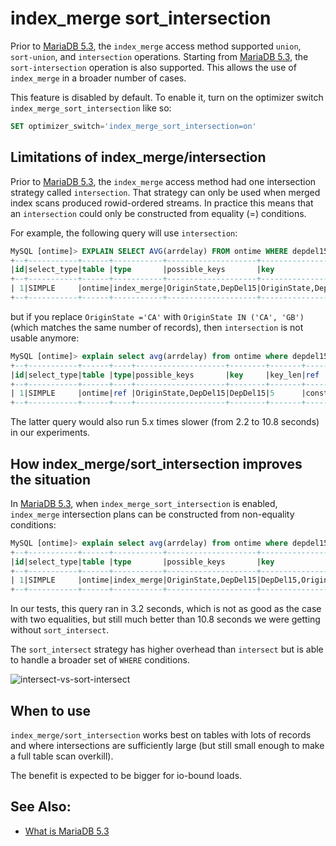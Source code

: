 # index_merge sort_intersection

Prior to [MariaDB 5.3](/kb/en/what-is-mariadb-53/), the `index_merge` access method supported `union`,
`sort-union`, and `intersection` operations. Starting from [MariaDB 5.3](/kb/en/what-is-mariadb-53/), the
`sort-intersection` operation is also supported. This allows the use of
`index_merge` in a broader number of cases.

This feature is disabled by default. To enable it, turn on the optimizer switch
`index_merge_sort_intersection` like so:

```sql
SET optimizer_switch='index_merge_sort_intersection=on'
```

## Limitations of index_merge/intersection

Prior to [MariaDB 5.3](/kb/en/what-is-mariadb-53/), the `index_merge` access method had one intersection
strategy called `intersection`. That strategy can only be used when merged
index scans produced rowid-ordered streams. In practice this means that an
`intersection` could only be constructed from equality (=) conditions.

For example, the following query will use `intersection`:

```sql
MySQL [ontime]> EXPLAIN SELECT AVG(arrdelay) FROM ontime WHERE depdel15=1 AND OriginState ='CA';
+--+-----------+------+-----------+--------------------+--------------------+-------+----+-----+-------------------------------------------------+
|id|select_type|table |type       |possible_keys       |key                 |key_len|ref |rows |Extra                                            |
+--+-----------+------+-----------+--------------------+--------------------+-------+----+-----+-------------------------------------------------+
| 1|SIMPLE     |ontime|index_merge|OriginState,DepDel15|OriginState,DepDel15|3,5    |NULL|76952|Using intersect(OriginState,DepDel15);Using where|
+--+-----------+------+-----------+--------------------+--------------------+-------+----+-----+-------------------------------------------------+
```

but if you replace `OriginState ='CA'`  with  `OriginState IN ('CA', 'GB')`
(which matches the same number of records), then `intersection` is not usable
anymore:

```sql
MySQL [ontime]> explain select avg(arrdelay) from ontime where depdel15=1 and OriginState IN ('CA', 'GB');
+--+-----------+------+----+--------------------+--------+-------+-----+-----+-----------+
|id|select_type|table |type|possible_keys       |key     |key_len|ref  |rows |Extra      |
+--+-----------+------+----+--------------------+--------+-------+-----+-----+-----------+
| 1|SIMPLE     |ontime|ref |OriginState,DepDel15|DepDel15|5      |const|36926|Using where|
+--+-----------+------+----+--------------------+--------+-------+-----+-----+-----------+
```

The latter query would also run 5.x times slower (from 2.2 to 10.8 seconds) in
our experiments.

## How index_merge/sort_intersection improves the situation

In [MariaDB 5.3](/kb/en/what-is-mariadb-53/), when `index_merge_sort_intersection` is enabled,
`index_merge` intersection plans can be constructed from non-equality
conditions:

```sql
MySQL [ontime]> explain select avg(arrdelay) from ontime where depdel15=1 and OriginState IN ('CA', 'GB');
+--+-----------+------+-----------+--------------------+--------------------+-------+----+-----+--------------------------------------------------------+
|id|select_type|table |type       |possible_keys       |key                 |key_len|ref |rows |Extra                                                   |
+--+-----------+------+-----------+--------------------+--------------------+-------+----+-----+--------------------------------------------------------+
| 1|SIMPLE     |ontime|index_merge|OriginState,DepDel15|DepDel15,OriginState|5,3    |NULL|60754|Using sort_intersect(DepDel15,OriginState); Using where |
+--+-----------+------+-----------+--------------------+--------------------+-------+----+-----+--------------------------------------------------------+
```

In our tests, this query ran in 3.2 seconds, which is not as good as the case
with two equalities, but still much better than 10.8 seconds we were getting
without `sort_intersect`.

The `sort_intersect` strategy has higher overhead than `intersect` but is
able to handle a broader set of `WHERE` conditions.

<img src="/kb/en/index_merge-sort_intersection/+image/intersect-vs-sort-intersect" alt="intersect-vs-sort-intersect" title="intersect-vs-sort-intersect">

## When to use

`index_merge/sort_intersection` works best on tables with lots of records and
where intersections are sufficiently large (but still small enough to make a
full table scan overkill).

The benefit is expected to be bigger for io-bound loads.

## See Also:

- [What is MariaDB 5.3](/kb/en/what-is-mariadb-53/)